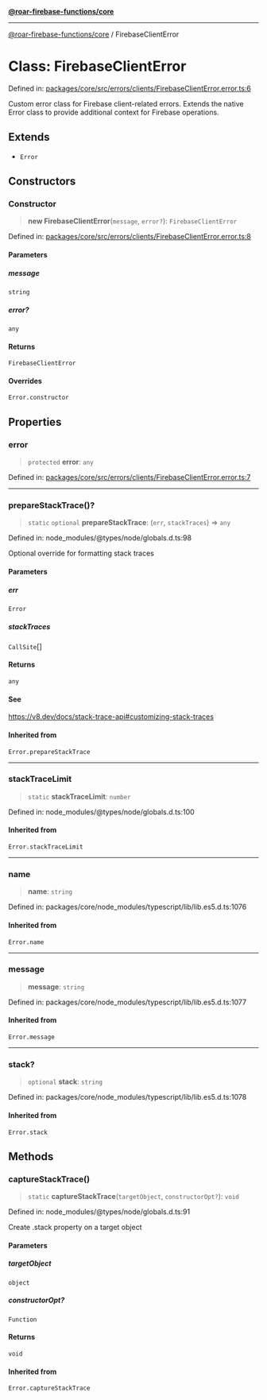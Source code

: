 [**@roar-firebase-functions/core**](../README.md)

---

[@roar-firebase-functions/core](../README.md) / FirebaseClientError

# Class: FirebaseClientError

Defined in: [packages/core/src/errors/clients/FirebaseClientError.error.ts:6](https://github.com/yeatmanlab/roar-firebase-functions/blob/0fc701649174b7557e55644b1065be2fa3d3d7ca/packages/core/src/errors/clients/FirebaseClientError.error.ts#L6)

Custom error class for Firebase client-related errors.
Extends the native Error class to provide additional context for Firebase operations.

## Extends

- `Error`

## Constructors

### Constructor

> **new FirebaseClientError**(`message`, `error?`): `FirebaseClientError`

Defined in: [packages/core/src/errors/clients/FirebaseClientError.error.ts:8](https://github.com/yeatmanlab/roar-firebase-functions/blob/0fc701649174b7557e55644b1065be2fa3d3d7ca/packages/core/src/errors/clients/FirebaseClientError.error.ts#L8)

#### Parameters

##### message

`string`

##### error?

`any`

#### Returns

`FirebaseClientError`

#### Overrides

`Error.constructor`

## Properties

### error

> `protected` **error**: `any`

Defined in: [packages/core/src/errors/clients/FirebaseClientError.error.ts:7](https://github.com/yeatmanlab/roar-firebase-functions/blob/0fc701649174b7557e55644b1065be2fa3d3d7ca/packages/core/src/errors/clients/FirebaseClientError.error.ts#L7)

---

### prepareStackTrace()?

> `static` `optional` **prepareStackTrace**: (`err`, `stackTraces`) => `any`

Defined in: node_modules/@types/node/globals.d.ts:98

Optional override for formatting stack traces

#### Parameters

##### err

`Error`

##### stackTraces

`CallSite`[]

#### Returns

`any`

#### See

https://v8.dev/docs/stack-trace-api#customizing-stack-traces

#### Inherited from

`Error.prepareStackTrace`

---

### stackTraceLimit

> `static` **stackTraceLimit**: `number`

Defined in: node_modules/@types/node/globals.d.ts:100

#### Inherited from

`Error.stackTraceLimit`

---

### name

> **name**: `string`

Defined in: packages/core/node_modules/typescript/lib/lib.es5.d.ts:1076

#### Inherited from

`Error.name`

---

### message

> **message**: `string`

Defined in: packages/core/node_modules/typescript/lib/lib.es5.d.ts:1077

#### Inherited from

`Error.message`

---

### stack?

> `optional` **stack**: `string`

Defined in: packages/core/node_modules/typescript/lib/lib.es5.d.ts:1078

#### Inherited from

`Error.stack`

## Methods

### captureStackTrace()

> `static` **captureStackTrace**(`targetObject`, `constructorOpt?`): `void`

Defined in: node_modules/@types/node/globals.d.ts:91

Create .stack property on a target object

#### Parameters

##### targetObject

`object`

##### constructorOpt?

`Function`

#### Returns

`void`

#### Inherited from

`Error.captureStackTrace`
